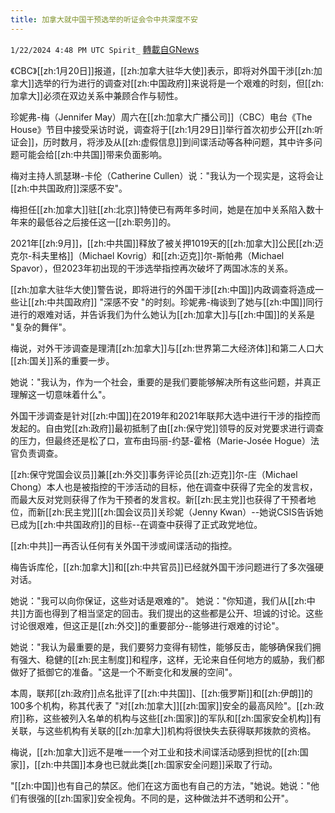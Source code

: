 ```yaml
---
title: 加拿大就中国干预选举的听证会令中共深度不安
---
```

`1/22/2024 4:48 PM UTC Spirit_` [轉載自GNews](https://gnews.org/articles/2242918)


《CBC》[[zh:1月20日]]报道，[[zh:加拿大驻华大使]]表示，即将对外国干涉[[zh:加拿大]]选举的行为进行的调查对[[zh:中国政府]]来说将是一个艰难的时刻，但[[zh:加拿大]]必须在双边关系中兼顾合作与韧性。

珍妮弗-梅（Jennifer May）周六在[[zh:加拿大广播公司]]（CBC）电台《The House》节目中接受采访时说，调查将于[[zh:1月29日]]举行首次初步公开[[zh:听证会]]，历时数月，将涉及从[[zh:虚假信息]]到间谍活动等各种问题，其中许多问题可能会给[[zh:中共国]]带来负面影响。

梅对主持人凯瑟琳-卡伦（Catherine Cullen）说："我认为一个现实是，这将会让[[zh:中共国政府]]深感不安"。

梅担任[[zh:加拿大]]驻[[zh:北京]]特使已有两年多时间，她是在加中关系陷入数十年来的最低谷之后接任这一[[zh:职务]]的。

2021年[[zh:9月]]，[[zh:中共国]]释放了被关押1019天的[[zh:加拿大]]公民[[zh:迈克尔-科夫里格]]（Michael Kovrig）和[[zh:迈克]]尔-斯帕弗（Michael Spavor），但2023年初出现的干涉选举指控再次破坏了两国冰冻的关系。

[[zh:加拿大驻华大使]]警告说，即将进行的外国干涉[[zh:中国]]内政调查将造成一些让[[zh:中共国政府]] "深感不安 "的时刻。珍妮弗-梅谈到了她与[[zh:中国]]同行进行的艰难对话，并告诉我们为什么她认为[[zh:加拿大]]与[[zh:中国]]的关系是 "复杂的舞伴"。

梅说，对外干涉调查是理清[[zh:加拿大]]与[[zh:世界第二大经济体]]和第二人口大[[zh:国关]]系的重要一步。

她说："我认为，作为一个社会，重要的是我们要能够解决所有这些问题，并真正理解这一切意味着什么"。

外国干涉调查是针对[[zh:中国]]在2019年和2021年联邦大选中进行干涉的指控而发起的。自由党[[zh:政府]]最初抵制了由[[zh:保守党]]领导的反对党要求进行调查的压力，但最终还是松了口，宣布由玛丽-约瑟-霍格（Marie-Josée Hogue）法官负责调查。

[[zh:保守党国会议员]]兼[[zh:外交]]事务评论员[[zh:迈克]]尔-庄（Michael Chong）本人也是被指控的干涉活动的目标，他在调查中获得了完全的发言权，而最大反对党则获得了作为干预者的发言权。新[[zh:民主党]]也获得了干预者地位，而新[[zh:民主党]][[zh:国会议员]]关珍妮（Jenny Kwan）--她说CSIS告诉她已成为[[zh:中共国政府]]的目标--在调查中获得了正式政党地位。

[[zh:中共]]一再否认任何有关外国干涉或间谍活动的指控。

梅告诉库伦，[[zh:加拿大]]和[[zh:中共官员]]已经就外国干涉问题进行了多次强硬对话。

她说："我可以向你保证，这些对话是艰难的"。 她说："你知道，我们从[[zh:中共]]方面也得到了相当坚定的回击。我们提出的这些都是公开、坦诚的讨论。这些讨论很艰难，但这正是[[zh:外交]]的重要部分--能够进行艰难的讨论"。

她说："我认为最重要的是，我们要努力变得有韧性，能够反击，能够确保我们拥有强大、稳健的[[zh:民主制度]]和程序，这样，无论来自任何地方的威胁，我们都做好了抵御它的准备。"这是一个不断变化和发展的空间"。

本周，联邦[[zh:政府]]点名批评了[[zh:中共国]]、[[zh:俄罗斯]]和[[zh:伊朗]]的100多个机构，称其代表了 "对[[zh:加拿大]][[zh:国家]]安全的最高风险"。[[zh:政府]]称，这些被列入名单的机构与这些[[zh:国家]]的军队和[[zh:国家安全机构]]有关联，与这些机构有关联的[[zh:加拿大]]机构将很快失去获得联邦拨款的资格。

梅说，[[zh:加拿大]]远不是唯一一个对工业和技术间谍活动感到担忧的[[zh:国家]]，[[zh:中共国]]本身也已就此类[[zh:国家安全问题]]采取了行动。

"[[zh:中国]]也有自己的禁区。他们在这方面也有自己的方法，"她说。她说："他们有很强的[[zh:国家]]安全视角。不同的是，这种做法并不透明和公开"。










